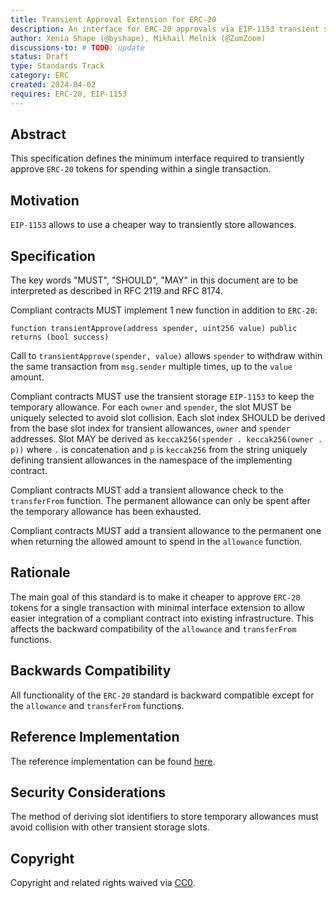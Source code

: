 ```yaml
---
title: Transient Approval Extension for ERC-20
description: An interface for ERC-20 approvals via EIP-1153 transient storage
author: Xenia Shape (@byshape), Mikhail Melnik (@ZumZoom)
discussions-to: # TODO: update
status: Draft
type: Standards Track
category: ERC
created: 2024-04-02
requires: ERC-20, EIP-1153
---
```


## Abstract

This specification defines the minimum interface required to transiently approve `ERC-20` tokens for spending within a single transaction.

## Motivation

`EIP-1153` allows to use a cheaper way to transiently store allowances.

## Specification

The key words "MUST", "SHOULD", "MAY" in this document are to be interpreted as described in RFC 2119 and RFC 8174.

Compliant contracts MUST implement 1 new function in addition to `ERC-20`:
```solidity
function transientApprove(address spender, uint256 value) public returns (bool success)
```
Call to `transientApprove(spender, value)` allows `spender` to withdraw within the same transaction from `msg.sender` multiple times, up to the `value` amount.

Compliant contracts MUST use the transient storage `EIP-1153` to keep the temporary allowance. For each `owner` and `spender`, the slot MUST be uniquely selected to avoid slot collision. Each slot index SHOULD be derived from the base slot index for transient allowances, `owner` and `spender` addresses. Slot MAY be derived as `keccak256(spender . keccak256(owner . p))` where `.` is concatenation and `p` is `keccak256` from the string uniquely defining transient allowances in the namespace of the implementing contract.

Compliant contracts MUST add a transient allowance check to the `transferFrom` function. The permanent allowance can only be spent after the temporary allowance has been exhausted.

Compliant contracts MUST add a transient allowance to the permanent one when returning the allowed amount to spend in the `allowance` function.

## Rationale

The main goal of this standard is to make it cheaper to approve `ERC-20` tokens for a single transaction with minimal interface extension to allow easier integration of a compliant contract into existing infrastructure. This affects the backward compatibility of the `allowance` and `transferFrom` functions.

## Backwards Compatibility

All functionality of the `ERC-20` standard is backward compatible except for the `allowance` and `transferFrom` functions.

## Reference Implementation

The reference implementation can be found [here](https://github.com/byshape/transient-token/blob/main/contracts/TransientToken.sol).

## Security Considerations

The method of deriving slot identifiers to store temporary allowances must avoid collision with other transient storage slots.

## Copyright

Copyright and related rights waived via [CC0](../LICENSE.md).